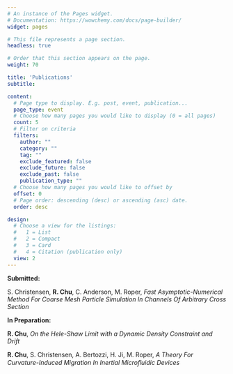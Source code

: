 ```yaml
---
# An instance of the Pages widget.
# Documentation: https://wowchemy.com/docs/page-builder/
widget: pages

# This file represents a page section.
headless: true

# Order that this section appears on the page.
weight: 70

title: 'Publications'
subtitle:

content:
  # Page type to display. E.g. post, event, publication...
  page_type: event
  # Choose how many pages you would like to display (0 = all pages)
  count: 5
  # Filter on criteria
  filters:
    author: ""
    category: ""
    tag: ""
    exclude_featured: false
    exclude_future: false
    exclude_past: false
    publication_type: ""
  # Choose how many pages you would like to offset by
  offset: 0
  # Page order: descending (desc) or ascending (asc) date.
  order: desc

design:
  # Choose a view for the listings:
  #   1 = List
  #   2 = Compact
  #   3 = Card
  #   4 = Citation (publication only)
  view: 2
---
```


**Submitted:** 

S. Christensen, **R. Chu**, C. Anderson, M. Roper, *Fast Asymptotic-Numerical Method For Coarse Mesh Particle Simulation In Channels Of Arbitrary Cross Section* 

**In Preparation:** 

 **R. Chu**, *On the Hele-Shaw Limit with a Dynamic Density Constraint and Drift*

 **R. Chu**, S. Christensen, A. Bertozzi, H. Ji, M. Roper, *A Theory For Curvature-Induced Migration In Inertial Microﬂuidic Devices*
